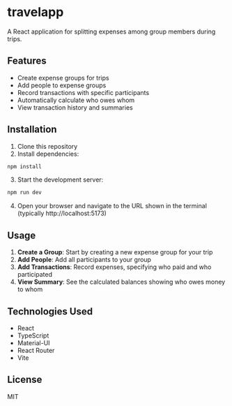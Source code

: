 # travelapp

A React application for splitting expenses among group members during trips.

## Features

- Create expense groups for trips
- Add people to expense groups
- Record transactions with specific participants
- Automatically calculate who owes whom
- View transaction history and summaries

## Installation

1. Clone this repository
2. Install dependencies:

```bash
npm install
```

3. Start the development server:

```bash
npm run dev
```

4. Open your browser and navigate to the URL shown in the terminal (typically http://localhost:5173)

## Usage

1. **Create a Group**: Start by creating a new expense group for your trip
2. **Add People**: Add all participants to your group
3. **Add Transactions**: Record expenses, specifying who paid and who participated
4. **View Summary**: See the calculated balances showing who owes money to whom

## Technologies Used

- React
- TypeScript
- Material-UI
- React Router
- Vite

## License

MIT
